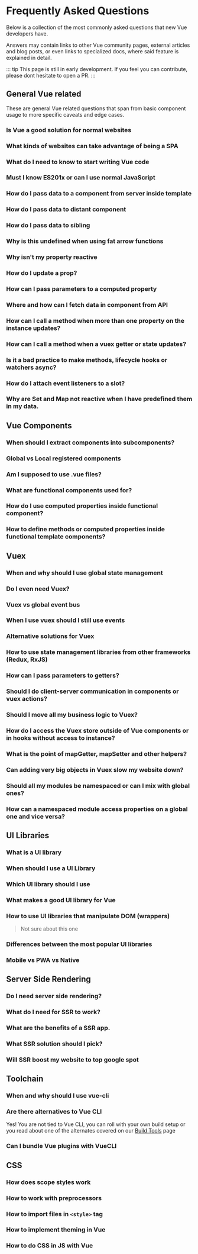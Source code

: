 # Frequently Asked Questions
Below is a collection of the most commonly asked questions that new Vue developers have.

Answers may contain links to other Vue community pages, external articles and blog posts, or even links to specialized docs, where said feature is explained in detail.

::: tip
This page is still in early development. If you feel you can contribute, please dont hesitate to open a PR.
:::

## General Vue related
These are general Vue related questions that span from basic component usage to more specific caveats and edge cases.

### Is Vue a good solution for normal websites

### What kinds of websites can take advantage of being a SPA

### What do I need to know to start writing Vue code

### Must I know ES201x or can I use normal JavaScript

### How do I pass data to a component from server inside template

### How do I pass data to distant component

### How do I pass data to sibling

### Why is this undefined when using fat arrow functions

### Why isn't my property reactive

### How do I update a prop?

### How can I pass parameters to a computed property

### Where and how can I fetch data in component from API

### How can I call a method when more than one property on the instance updates?

### How can I call a method when a vuex getter or state updates?

### Is it a bad practice to make methods, lifecycle hooks or watchers async?

### How do I attach event listeners to a slot?

### Why are Set and Map not reactive when I have predefined them in my data.

## Vue Components

### When should I extract components into subcomponents?

### Global vs Local registered components

### Am I supposed to use .vue files?

### What are functional components used for?

### How do I use computed properties inside functional component?

### How to define methods or computed properties inside functional template components?

## Vuex

### When and why should I use global state management

### Do I even need Vuex?

### Vuex vs global event bus

### When I use vuex should I still use events

### Alternative solutions for Vuex

### How to use state management libraries from other frameworks (Redux, RxJS)

### How can I pass parameters to getters?

### Should I do client-server communication in components or vuex actions?

### Should I move all my business logic to Vuex?

### How do I access the Vuex store outside of Vue components or in hooks without access to instance?

### What is the point of mapGetter, mapSetter and other helpers?

### Can adding very big objects in Vuex slow my website down?

### Should all my modules be namespaced or can I mix with global ones?

### How can a namespaced module access properties on a global one and vice versa?

## UI Libraries

### What is a UI library

### When should I use a UI Library

### Which UI library should I use

### What makes a good UI library for Vue

### How to use UI libraries that manipulate DOM (wrappers)
> Not sure about this one

### Differences between the most popular UI libraries

### Mobile vs PWA vs Native

## Server Side Rendering

### Do I need server side rendering?

### What do I need for SSR to work?

### What are the benefits of a SSR app.

### What SSR solution should I pick?

### Will SSR boost my website to top google spot

## Toolchain

### When and why should I use vue-cli

### Are there alternatives to Vue CLI
Yes! You are not tied to Vue CLI, you can roll with your own build setup or you read about one of the alternates covered on our [Build Tools](../ecosystem/build-tools.md) page

### Can I bundle Vue plugins with VueCLI

## CSS

### How does scope styles work
### How to work with preprocessors
### How to import files in `<style>` tag
### How to implement theming in Vue
### How to do CSS in JS with Vue
